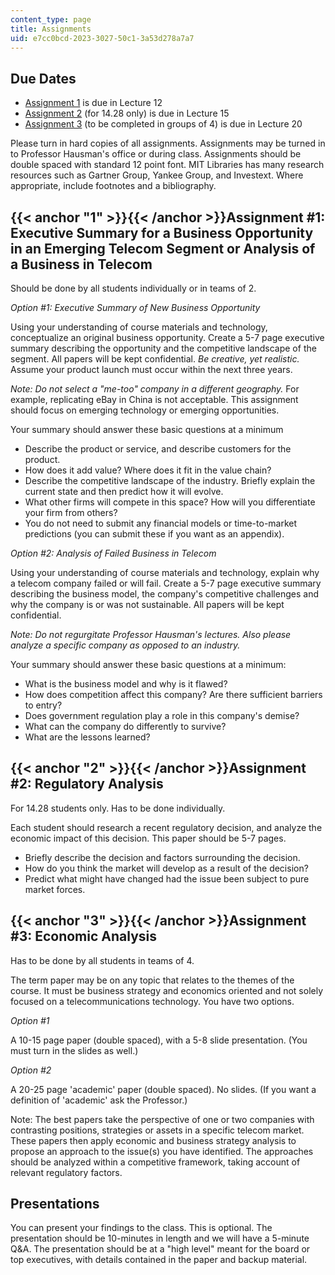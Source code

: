 ```yaml
---
content_type: page
title: Assignments
uid: e7cc0bcd-2023-3027-50c1-3a53d278a7a7
---
```


Due Dates
---------

*   [Assignment 1](#1) is due in Lecture 12
*   [Assignment 2](#2) (for 14.28 only) is due in Lecture 15
*   [Assignment 3](#3) (to be completed in groups of 4) is due in Lecture 20

Please turn in hard copies of all assignments. Assignments may be turned in to Professor Hausman's office or during class. Assignments should be double spaced with standard 12 point font. MIT Libraries has many research resources such as Gartner Group, Yankee Group, and Investext. Where appropriate, include footnotes and a bibliography.

{{< anchor "1" >}}{{< /anchor >}}Assignment #1: Executive Summary for a Business Opportunity in an Emerging Telecom Segment or Analysis of a Business in Telecom
----------------------------------------------------------------------------------------------------------------------------------------------------------------

Should be done by all students individually or in teams of 2.

_Option #1: Executive Summary of New Business Opportunity_

Using your understanding of course materials and technology, conceptualize an original business opportunity. Create a 5-7 page executive summary describing the opportunity and the competitive landscape of the segment. All papers will be kept confidential. _Be creative, yet realistic._ Assume your product launch must occur within the next three years.

_Note: Do not select a "me-too" company in a different geography._ For example, replicating eBay in China is not acceptable. This assignment should focus on emerging technology or emerging opportunities.

Your summary should answer these basic questions at a minimum

*   Describe the product or service, and describe customers for the product.
*   How does it add value? Where does it fit in the value chain?
*   Describe the competitive landscape of the industry. Briefly explain the current state and then predict how it will evolve.
*   What other firms will compete in this space? How will you differentiate your firm from others?
*   You do not need to submit any financial models or time-to-market predictions (you can submit these if you want as an appendix).

_Option #2: Analysis of Failed Business in Telecom_

Using your understanding of course materials and technology, explain why a telecom company failed or will fail. Create a 5-7 page executive summary describing the business model, the company's competitive challenges and why the company is or was not sustainable. All papers will be kept confidential.

_Note: Do not regurgitate Professor Hausman's lectures. Also please analyze a specific company as opposed to an industry._

Your summary should answer these basic questions at a minimum:

*   What is the business model and why is it flawed?
*   How does competition affect this company? Are there sufficient barriers to entry?
*   Does government regulation play a role in this company's demise?
*   What can the company do differently to survive?
*   What are the lessons learned?

{{< anchor "2" >}}{{< /anchor >}}Assignment #2: Regulatory Analysis
-------------------------------------------------------------------

For 14.28 students only. Has to be done individually.

Each student should research a recent regulatory decision, and analyze the economic impact of this decision. This paper should be 5-7 pages.

*   Briefly describe the decision and factors surrounding the decision.
*   How do you think the market will develop as a result of the decision?
*   Predict what might have changed had the issue been subject to pure market forces.

{{< anchor "3" >}}{{< /anchor >}}Assignment #3: Economic Analysis
-----------------------------------------------------------------

Has to be done by all students in teams of 4.

The term paper may be on any topic that relates to the themes of the course. It must be business strategy and economics oriented and not solely focused on a telecommunications technology. You have two options.

_Option #1_

A 10-15 page paper (double spaced), with a 5-8 slide presentation. (You must turn in the slides as well.)

_Option #2_

A 20-25 page 'academic' paper (double spaced). No slides. (If you want a definition of 'academic' ask the Professor.)

Note: The best papers take the perspective of one or two companies with contrasting positions, strategies or assets in a specific telecom market. These papers then apply economic and business strategy analysis to propose an approach to the issue(s) you have identified. The approaches should be analyzed within a competitive framework, taking account of relevant regulatory factors.

Presentations
-------------

You can present your findings to the class. This is optional. The presentation should be 10-minutes in length and we will have a 5-minute Q&A. The presentation should be at a "high level" meant for the board or top executives, with details contained in the paper and backup material.
